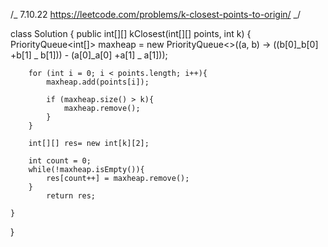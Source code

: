 /_
7.10.22
https://leetcode.com/problems/k-closest-points-to-origin/
_/

class Solution {
public int[][] kClosest(int[][] points, int k) {
PriorityQueue<int[]> maxheap = new PriorityQueue<>((a, b) ->
((b[0]_b[0] +b[1] _ b[1])) - (a[0]_a[0] +a[1] _ a[1]));

        for (int i = 0; i < points.length; i++){
            maxheap.add(points[i]);

            if (maxheap.size() > k){
                maxheap.remove();
            }
        }

        int[][] res= new int[k][2];

        int count = 0;
        while(!maxheap.isEmpty()){
            res[count++] = maxheap.remove();
        }
            return res;

    }

}
